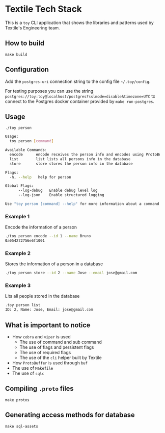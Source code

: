 # Textile Tech Stack

This is a `toy` CLI application that shows the libraries and patterns used by Textile's Engineering team.

## How to build

`make build`

## Configuration

Add the `postgres-uri` connection string to the config file `~/.toy/config`. 

For testing purposes you can use the string `postgres://toy:toy@localhost/postgres?sslmode=disable&timezone=UTC` to connect to the Postgres docker container provided by `make run-postgres`.

## Usage

`./toy person`

```bash
Usage:
  toy person [command]

Available Commands:
  encode      encode receives the person info and encodes using ProtoBuffer
  list        list lists all persons info in the database
  store       store stores the person info in the database

Flags:
  -h, --help   help for person

Global Flags:
      --log-debug   Enable debug level log
      --log-json    Enable structured logging

Use "toy person [command] --help" for more information about a command.
```

### Example 1

Encode the information of a person

```bash
./toy person encode --id 1 --name Bruno
0a054272756e6f1001
```

### Example 2

Stores the information of a person in a database

```bash
./toy person store --id 2 --name Jose --email jose@gmail.com
```

### Example 3

Lits all people stored in the database

```bash
.toy person list
ID: 2, Name: Jose, Email: jose@gmail.com
```

## What is important to notice

- How `cobra` and `viper` is used
  - The use of command and sub command
  - The use of flags and persistent flags
  - The use of required flags
  - The use of the `cli` helper built by Textile
- How `ProtoBuffer` is used through `buf`
- The use of `Makefile`
- The use of `sqlc`

## Compiling `.proto` files

`make protos`

## Generating access methods for database

`make sql-assets`
